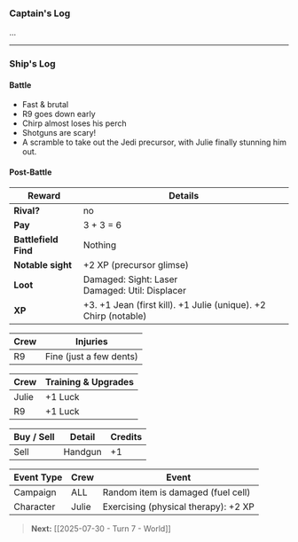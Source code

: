 ### Captain's Log

...

---

### Ship's Log

#### Battle

+ Fast & brutal
+ R9 goes down early
+ Chirp almost loses his perch
+ Shotguns are scary!
+ A scramble to take out the Jedi precursor, with Julie finally stunning him out.

#### Post-Battle

| Reward               | Details                                                         |
| -------------------- | --------------------------------------------------------------- |
| **Rival?**           | no                                                              |
| **Pay**              | 3 + 3 = 6                                                       |
| **Battlefield Find** | Nothing                                                         |
| **Notable sight**    | +2 XP (precursor glimse)                                        |
| **Loot**             | Damaged: Sight: Laser<br>Damaged: Util: Displacer               |
| **XP**               | +3. +1 Jean (first kill). +1 Julie (unique). +2 Chirp (notable) |

| Crew | Injuries                |
| ---- | ----------------------- |
| R9   | Fine (just a few dents) |

| Crew  | Training & Upgrades |
| ----- | ------------------- |
| Julie | +1 Luck             |
| R9    | +1 Luck             |

| Buy / Sell | Detail  | Credits |
| ---------- | ------- | ------- |
| Sell       | Handgun | +1      |

| Event Type | Crew  | Event                                |
| ---------- | ----- | ------------------------------------ |
| Campaign   | ALL   | Random item is damaged (fuel cell)   |
| Character  | Julie | Exercising (physical therapy): +2 XP |

> **Next:** [[2025-07-30 - Turn 7 - World]]

